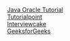 [Java Oracle Tutorial](https://docs.oracle.com/javase/tutorial/)  
[Tutorialpoint](https://www.tutorialspoint.com/java/index.htm)  
[Interviewcake](https://www.interviewcake.com/)  
[GeeksforGeeks](https://www.geeksforgeeks.org/)
